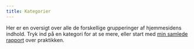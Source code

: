 ```yaml
---
title: Kategorier
---
```

Her er en oversigt over alle de forskellige grupperinger af hjemmesidens indhold. Tryk ind på en kategori for at se mere, eller start med [min samlede rapport](/rapport) over praktikken.